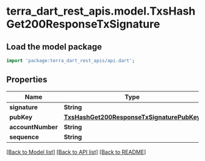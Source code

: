 # terra_dart_rest_apis.model.TxsHashGet200ResponseTxSignature

## Load the model package
```dart
import 'package:terra_dart_rest_apis/api.dart';
```

## Properties
Name | Type | Description | Notes
------------ | ------------- | ------------- | -------------
**signature** | **String** |  | [optional] 
**pubKey** | [**TxsHashGet200ResponseTxSignaturePubKey**](TxsHashGet200ResponseTxSignaturePubKey.md) |  | [optional] 
**accountNumber** | **String** |  | [optional] 
**sequence** | **String** |  | [optional] 

[[Back to Model list]](../README.md#documentation-for-models) [[Back to API list]](../README.md#documentation-for-api-endpoints) [[Back to README]](../README.md)


